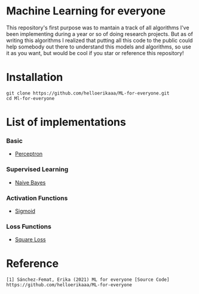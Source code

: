 # Machine Learning for everyone

This repository's first purpose was to mantain a track of all algorithms I've been implementing during a year or so of doing research projects. But as of writing this algorithms I realized that putting all this code to the public could help somebody out there to understand this models and algorithms, so use it as you want, but would be cool if you star or reference this repository!

# Installation
```
git clone https://github.com/helloerikaaa/ML-for-everyone.git
cd Ml-for-everyone
```
# List of implementations

### Basic
* [Perceptron](https://github.com/helloerikaaa/ML-for-everyone/blob/main/basic/perceptron.py)

### Supervised Learning
* [Naive Bayes](https://github.com/helloerikaaa/ML-for-everyone/blob/main/supervised_learning/naive_bayes.py)

### Activation Functions
* [Sigmoid](https://github.com/helloerikaaa/ML-for-everyone/blob/main/basic/perceptron.py)

### Loss Functions
* [Square Loss](https://github.com/helloerikaaa/ML-for-everyone/blob/main/utils/loss_functions.py)


# Reference
```
[1] Sánchez-Femat, Erika (2021) ML for everyone [Source Code]
https://github.com/helloerikaaa/ML-for-everyone
```